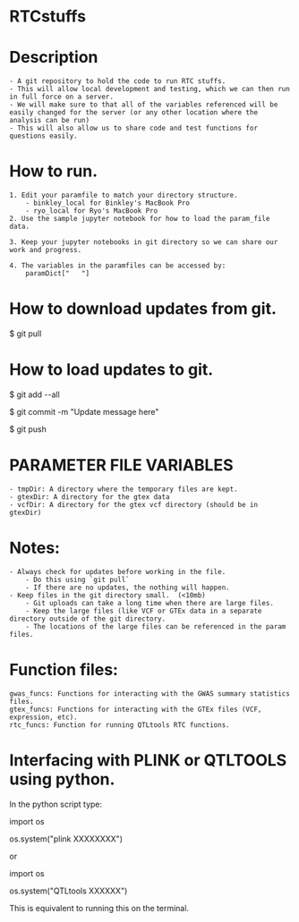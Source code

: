 # RTCstuffs

# Description
    - A git repository to hold the code to run RTC stuffs. 
    - This will allow local development and testing, which we can then run in full force on a server. 
    - We will make sure to that all of the variables referenced will be easily changed for the server (or any other location where the analysis can be run)
    - This will also allow us to share code and test functions for questions easily. 

# How to run. 
    1. Edit your paramfile to match your directory structure. 
        - binkley_local for Binkley's MacBook Pro
        - ryo_local for Ryo's MacBook Pro
    2. Use the sample jupyter notebook for how to load the param_file data. 

    3. Keep your jupyter notebooks in git directory so we can share our work and progress. 

    4. The variables in the paramfiles can be accessed by: 
        paramDict["   "]

# How to download updates from git. 
$  git pull

# How to load updates to git. 

$  git add --all

$  git commit -m "Update message here"

$  git push


# PARAMETER FILE VARIABLES
    - tmpDir: A directory where the temporary files are kept. 
    - gtexDir: A directory for the gtex data
    - vcfDir: A directory for the gtex vcf directory (should be in gtexDir)

# Notes: 
    - Always check for updates before working in the file.
        - Do this using `git pull`
        - If there are no updates, the nothing will happen. 
    - Keep files in the git directory small.  (<10mb)
        - Git uploads can take a long time when there are large files. 
        - Keep the large files (like VCF or GTEx data in a separate directory outside of the git directory. 
        - The locations of the large files can be referenced in the param files. 

# Function files:
    gwas_funcs: Functions for interacting with the GWAS summary statistics files. 
    gtex_funcs: Functions for interacting with the GTEx files (VCF, expression, etc). 
    rtc_funcs: Function for running QTLtools RTC functions. 


# Interfacing with PLINK or QTLTOOLS using python. 

In the python script type: 

import os

os.system("plink XXXXXXXX")

or 

import os

os.system("QTLtools XXXXXX")

This is equivalent to running this on the terminal.




